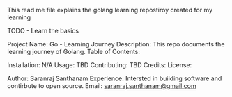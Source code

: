 This read me file explains the golang learning repostiroy created for my learning

TODO - Learn the basics

Project Name: Go - Learning Journey
Description: This repo documents the learning journey of Golang.
Table of Contents:

Installation: N/A
Usage: TBD
Contributing: TBD
Credits:
License:

Author: Saranraj Santhanam
Experience: Intersted in building software and contirbute to open source.
Email: saranraj.santhanam@gmail.com
